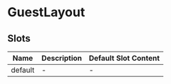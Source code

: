 # GuestLayout

## Slots

<!-- @vuese:GuestLayout:slots:start -->
|Name|Description|Default Slot Content|
|---|---|---|
|default|-|-|

<!-- @vuese:GuestLayout:slots:end -->


